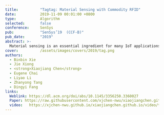```yaml
---
title:          "Tagtag: Material Sensing with Commodity RFID"
date:           2019-11-09 00:01:00 +0800
type:           Algorithm
selected:       false
conference:     SenSys
pub:            "SenSys’19  (CCF-B)"
pub_date:       "2019"
abstract: >-
  Material sensing is an essential ingredient for many IoT applications. While hyperspectral camera, infrared, X-Ray, and Radar provide potential solutions for material identification, high cost is the major concern limiting their applications. In this paper, we explore the capability of employing RF signals for fine-grained material sensing with commodity RFID device. The key reason for our system to work is that the tag antenna's impedance is changed when it is close or attached to a target. The amount of impedance change is dependent on the target's material type, thus enabling us to utilize the impedance-related phase change available at commodity RFID devices for material sensing. Several key challenges are addressed before we turn the idea into a functional system: (i) the random tag-reader distance causes an additional unknown phase change on top of the phase change caused by the target material; (ii) the tag rotations cause phase shifts and (iii) for conductive liquid, there exists liquid reflection which interferes with the impedance-caused phase change. We address these challenges with novel solutions. Comprehensive experiments show high identification accuracies even for very similar materials such as Pepsi and Coke. 
cover:          /assets/images/covers/2019/tag.png
authors:
  - Binbin Xie
  - Jie Xiong 
  - <strong>Xiaojiang Chen</strong>
  - Eugene Chai
  - Liyao Li
  - Zhanyong Tang
  - Dingyi Fang
links:
  Weblink: https://dl.acm.org/doi/abs/10.1145/3356250.3360027
  Paper: https://raw.githubusercontent.com/xjchen-nwu/xiaojiangchen.github.io/main/paper/2019/Tagtag.pdf
  video:   https://xjchen-nwu.github.io/xiaojiangchen.github.io/video/tagtag/tagtag.html
---
```

